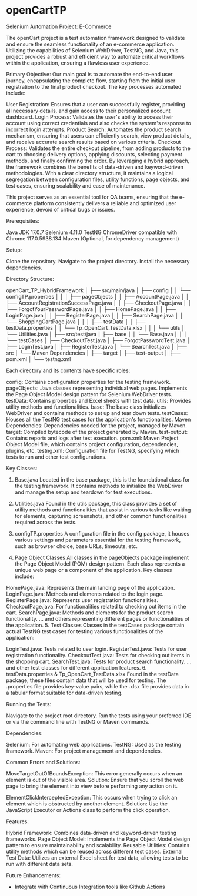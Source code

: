 # openCartTP

Selenium Automation Project: E-Commerce 

The openCart project is a test automation framework designed to validate and ensure the seamless functionality of an e-commerce application. Utilizing the capabilities of Selenium WebDriver, TestNG, and Java, this project provides a robust and efficient way to automate critical workflows within the application, ensuring a flawless user experience.

Primary Objective:
Our main goal is to automate the end-to-end user journey, encapsulating the complete flow, starting from the initial user registration to the final product checkout. The key processes automated include:

User Registration: Ensures that a user can successfully register, providing all necessary details, and gain access to their personalized account dashboard.
Login Process: Validates the user's ability to access their account using correct credentials and also checks the system's response to incorrect login attempts.
Product Search: Automates the product search mechanism, ensuring that users can efficiently search, view product details, and receive accurate search results based on various criteria.
Checkout Process: Validates the entire checkout pipeline, from adding products to the cart to choosing delivery options, applying discounts, selecting payment methods, and finally confirming the order.
By leveraging a hybrid approach, the framework combines the benefits of data-driven and keyword-driven methodologies. With a clear directory structure, it maintains a logical segregation between configuration files, utility functions, page objects, and test cases, ensuring scalability and ease of maintenance.

This project serves as an essential tool for QA teams, ensuring that the e-commerce platform consistently delivers a reliable and optimized user experience, devoid of critical bugs or issues.



Prerequisites:

Java JDK 17.0.7
Selenium 4.11.0
TestNG
ChromeDriver compatible with Chrome 117.0.5938.134
Maven (Optional, for dependency management)

Setup:

Clone the repository.
Navigate to the project directory.
Install the necessary dependencies.

Directory Structure:


openCart_TP_HybridFramework
│
├── src/main/java
│   ├── config
│   │   └── configTP.properties
│   │
│   ├── pageObjects
│   │   ├── AccountPage.java
│   │   ├── AccountRegistrationSuccessPage.java
│   │   ├── CheckoutPage.java
│   │   ├── ForgotYourPasswordPage.java
│   │   ├── HomePage.java
│   │   ├── LoginPage.java
│   │   ├── RegisterPage.java
│   │   ├── SearchPage.java
│   │   └── ShoppingCartPage.java
│   │
│   ├── testData
│   │   ├── testData.properties
│   │   └── Tp_OpenCart_TestData.xlsx
│   │
│   └── utils
│       └── Utilities.java
│
├── src/test/java
│   ├── base
│   │   └── Base.java
│   │
│   └── testCases
│       ├── CheckoutTest.java
│       ├── ForgotPasswordTest.java
│       ├── LoginTest.java
│       ├── RegisterTest.java
│       └── SearchTest.java
│
├── src
│   └── Maven Dependencies
│
├── target
│
├── test-output
│
├── pom.xml
│
└── testng.xml

Each directory and its contents have specific roles:

config: Contains configuration properties for the testing framework.
pageObjects: Java classes representing individual web pages. Implements the Page Object Model design pattern for Selenium WebDriver tests.
testData: Contains properties and Excel sheets with test data.
utils: Provides utility methods and functionalities.
base: The base class initializes WebDriver and contains methods to set up and tear down tests.
testCases: Houses all the TestNG test cases for the application's functionalities.
Maven Dependencies: Dependencies needed for the project, managed by Maven.
target: Compiled bytecode of the project generated by Maven.
test-output: Contains reports and logs after test execution.
pom.xml: Maven Project Object Model file, which contains project configuration, dependencies, plugins, etc.
testng.xml: Configuration file for TestNG, specifying which tests to run and other test configurations.



Key Classes:

1. Base.java
Located in the base package, this is the foundational class for the testing framework. It contains methods to initialize the WebDriver and manage the setup and teardown for test executions.

2. Utilities.java
Found in the utils package, this class provides a set of utility methods and functionalities that assist in various tasks like waiting for elements, capturing screenshots, and other common functionalities required across the tests.

3. configTP.properties
A configuration file in the config package, it houses various settings and parameters essential for the testing framework, such as browser choice, base URLs, timeouts, etc.

4. Page Object Classes
All classes in the pageObjects package implement the Page Object Model (POM) design pattern. Each class represents a unique web page or a component of the application. Key classes include:

HomePage.java: Represents the main landing page of the application.
LoginPage.java: Methods and elements related to the login page.
RegisterPage.java: Represents user registration functionalities.
CheckoutPage.java: For functionalities related to checking out items in the cart.
SearchPage.java: Methods and elements for the product search functionality.
... and others representing different pages or functionalities of the application.
5. Test Classes
Classes in the testCases package contain actual TestNG test cases for testing various functionalities of the application:

LoginTest.java: Tests related to user login.
RegisterTest.java: Tests for user registration functionality.
CheckoutTest.java: Tests for checking out items in the shopping cart.
SearchTest.java: Tests for product search functionality.
... and other test classes for different application features.
6. testData.properties & Tp_OpenCart_TestData.xlsx
Found in the testData package, these files contain data that will be used for testing. The .properties file provides key-value pairs, while the .xlsx file provides data in a tabular format suitable for data-driven testing.


Running the Tests:

Navigate to the project root directory.
Run the tests using your preferred IDE or via the command line with TestNG or Maven commands.

Dependencies:

Selenium: For automating web applications.
TestNG: Used as the testing framework.
Maven: For project management and dependencies.

Common Errors and Solutions:

MoveTargetOutOfBoundsException: This error generally occurs when an element is out of the visible area. 
Solution: Ensure that you scroll the web page to bring the element into view before performing any action on it.

ElementClickInterceptedException: This occurs when trying to click an element which is obstructed by another element. 
Solution: Use the JavaScript Executor or Actions class to perform the click operation.

Features:

Hybrid Framework: Combines data-driven and keyword-driven testing frameworks.
Page Object Model: Implements the Page Object Model design pattern to ensure maintainability and scalability.
Reusable Utilities: Contains utility methods which can be reused across different test cases.
External Test Data: Utilizes an external Excel sheet for test data, allowing tests to be run with different data sets.

Future Enhancements:

- Integrate with Continuous Integration tools like Github Actions

